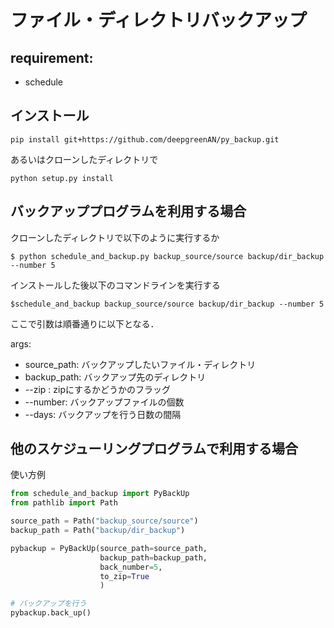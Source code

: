 # ファイル・ディレクトリバックアップ

## requirement:
- schedule
## インストール
```
pip install git+https://github.com/deepgreenAN/py_backup.git
```
あるいはクローンしたディレクトリで
```
python setup.py install
```
## バックアッププログラムを利用する場合
クローンしたディレクトリで以下のように実行するか

```
$ python schedule_and_backup.py backup_source/source backup/dir_backup --number 5
```
インストールした後以下のコマンドラインを実行する
```
$schedule_and_backup backup_source/source backup/dir_backup --number 5
```
ここで引数は順番通りに以下となる．

args:
- source_path: バックアップしたいファイル・ディレクトリ  
- backup_path: バックアップ先のディレクトリ  
- --zip : zipにするかどうかのフラッグ  
- --number: バックアップファイルの個数  
- --days: バックアップを行う日数の間隔  

## 他のスケジューリングプログラムで利用する場合

使い方例
```python
from schedule_and_backup import PyBackUp
from pathlib import Path

source_path = Path("backup_source/source")
backup_path = Path("backup/dir_backup")

pybackup = PyBackUp(source_path=source_path,
                    backup_path=backup_path,
                    back_number=5,
                    to_zip=True
                    )

# バックアップを行う
pybackup.back_up()
```